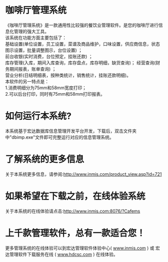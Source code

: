 # 咖啡厅管理系统

《咖啡厅管理系统》是一款通用性比较强的餐饮业管理软件。是您的咖啡厅进行信息化管理的强大工具。  
 该系统在功能方面主要包括了：  
  基础设置(单位设置，员工设置，菜谱及商品维护，口味设置，供应商信息，状态 图示设置，批量调整图示，台位设置) ；  
  前台收银(实时消费，台位预定，挂账还款) ；  
  库存管理(入库，期间入库查询，库存盘点，库存明细，缺货查询)； 经营查询(财务期间报表，账单查询) ；  
  营业分析(日结明细表，按种类统计，销售统计，挂账还款明细)。   
  本软件的另一特点是：   
  1.消费明细分为75mm和58mm宽度打印；  
  2.可以后台打印，同时有75mm和58mm打印报表。  
  

# 如何运行本系统?

本系统基于宏达数据库信息管理开发平台开发，下载后，双击文件夹中"dbimp.exe"文件即可完整运行对应的信息管理系统。

# 了解系统的更多信息

关于本系统更多信息，请参阅:http://www.inmis.com/product_view.asp?id=721

# 如果希望在下载之前，在线体验系统

关于本系统的在线体验请点击:http://www.inmis.com:8076/?Cafems

# 上千款管理软件，总有一款适合您！

更多管理系统的在线体验可以到宏达管理软件体验中心( www.inmis.com ) 或 宏达管理软件下载服务在线 ( www.hdcsc.com ) 在线体验。

